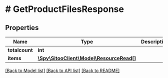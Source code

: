# # GetProductFilesResponse

## Properties

Name | Type | Description | Notes
------------ | ------------- | ------------- | -------------
**totalcount** | **int** |  |
**items** | [**\Spy\SitooClient\Model\ResourceRead[]**](ResourceRead.md) |  |

[[Back to Model list]](../../README.md#models) [[Back to API list]](../../README.md#endpoints) [[Back to README]](../../README.md)
